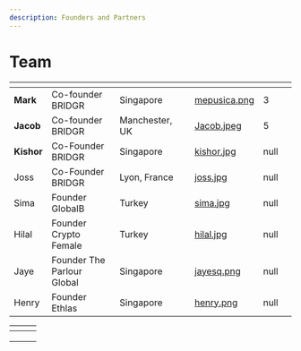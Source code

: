 ```yaml
---
description: Founders and Partners
---
```


# Team

<table data-view="cards"><thead><tr><th></th><th></th><th></th><th data-type="files"></th><th data-hidden data-card-cover data-type="files"></th><th data-hidden data-type="rating" data-max="5"></th><th data-hidden data-type="select"></th></tr></thead><tbody><tr><td><strong>Mark</strong></td><td>Co-founder BRIDGR</td><td>Singapore</td><td></td><td><a href="../.gitbook/assets/mepusica.png">mepusica.png</a></td><td>3</td><td></td></tr><tr><td><strong>Jacob</strong></td><td>Co-founder BRIDGR</td><td>Manchester, UK</td><td></td><td><a href="../.gitbook/assets/Jacob.jpeg">Jacob.jpeg</a></td><td>5</td><td></td></tr><tr><td><strong>Kishor</strong></td><td>Co-Founder BRIDGR</td><td>Singapore</td><td></td><td><a href="../.gitbook/assets/kishor.jpg">kishor.jpg</a></td><td>null</td><td></td></tr><tr><td>Joss</td><td>Co-Founder BRIDGR</td><td>Lyon, France</td><td></td><td><a href="../.gitbook/assets/joss.jpg">joss.jpg</a></td><td>null</td><td></td></tr><tr><td>Sima</td><td>Founder GlobalB</td><td>Turkey</td><td></td><td><a href="../.gitbook/assets/sima.jpg">sima.jpg</a></td><td>null</td><td></td></tr><tr><td>Hilal</td><td>Founder Crypto Female</td><td>Turkey</td><td></td><td><a href="../.gitbook/assets/hilal.jpg">hilal.jpg</a></td><td>null</td><td></td></tr><tr><td>Jaye</td><td>Founder The Parlour Global</td><td>Singapore</td><td></td><td><a href="../.gitbook/assets/jayesq.png">jayesq.png</a></td><td>null</td><td></td></tr><tr><td>Henry</td><td>Founder Ethlas</td><td>Singapore</td><td></td><td><a href="../.gitbook/assets/henry.png">henry.png</a></td><td>null</td><td></td></tr></tbody></table>

<table data-card-size="large" data-view="cards"><thead><tr><th></th><th></th><th></th></tr></thead><tbody><tr><td></td><td></td><td></td></tr><tr><td></td><td></td><td></td></tr><tr><td></td><td></td><td></td></tr></tbody></table>
